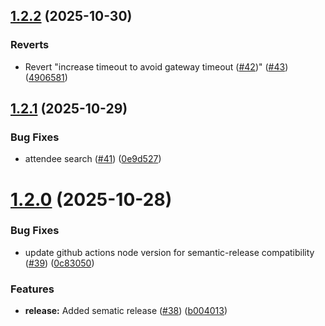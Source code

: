 ## [1.2.2](https://github.com/xynehq/xyne-vespa-ts/compare/v1.2.1...v1.2.2) (2025-10-30)


### Reverts

* Revert "increase timeout to avoid gateway timeout ([#42](https://github.com/xynehq/xyne-vespa-ts/issues/42))" ([#43](https://github.com/xynehq/xyne-vespa-ts/issues/43)) ([4906581](https://github.com/xynehq/xyne-vespa-ts/commit/490658184cdbba6b88cccc0d1600c1343885d30b))

## [1.2.1](https://github.com/xynehq/xyne-vespa-ts/compare/v1.2.0...v1.2.1) (2025-10-29)


### Bug Fixes

* attendee search ([#41](https://github.com/xynehq/xyne-vespa-ts/issues/41)) ([0e9d527](https://github.com/xynehq/xyne-vespa-ts/commit/0e9d52746823e73037b1d01bf94bd0d9647ad10c))

# [1.2.0](https://github.com/xynehq/xyne-vespa-ts/compare/v1.1.13...v1.2.0) (2025-10-28)


### Bug Fixes

* update github actions node version for semantic-release compatibility ([#39](https://github.com/xynehq/xyne-vespa-ts/issues/39)) ([0c83050](https://github.com/xynehq/xyne-vespa-ts/commit/0c830502fafa8476daf60347b8f9b54fb06c0e96))


### Features

* **release:** Added sematic release ([#38](https://github.com/xynehq/xyne-vespa-ts/issues/38)) ([b004013](https://github.com/xynehq/xyne-vespa-ts/commit/b004013c80b3dbc104c95a7021cd97ee92689b14))
